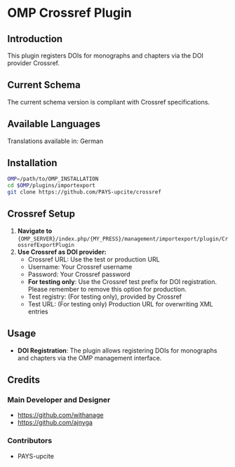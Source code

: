 # OMP Crossref Plugin

## Introduction

This plugin registers DOIs for monographs and chapters via the DOI provider Crossref.

## Current Schema

The current schema version is compliant with Crossref specifications.

## Available Languages

Translations available in: German

## Installation

```bash
OMP=/path/to/OMP_INSTALLATION
cd $OMP/plugins/importexport
git clone https://github.com/PAYS-upcite/crossref
```

## Crossref Setup

1. **Navigate to** `{OMP_SERVER}/index.php/{MY_PRESS}/management/importexport/plugin/CrossrefExportPlugin`
2. **Use Crossref as DOI provider:**
   - Crossref URL: Use the test or production URL
   - Username: Your Crossref username
   - Password: Your Crossref password
   - **For testing only**: Use the Crossref test prefix for DOI registration. Please remember to remove this option for production.
   - Test registry: (For testing only), provided by Crossref
   - Test URL: (For testing only) Production URL for overwriting XML entries

## Usage

- **DOI Registration**: The plugin allows registering DOIs for monographs and chapters via the OMP management interface.

## Credits

### Main Developer and Designer

- https://github.com/withanage
- https://github.com/ajnyga
  
### Contributors

- PAYS-upcite
